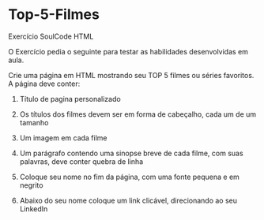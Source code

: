 # Top-5-Filmes
Exercício SoulCode HTML

O Exercício pedia o seguinte para testar as habilidades desenvolvidas em aula.

Crie uma página em HTML mostrando seu TOP 5 filmes ou séries favoritos. A página deve conter:

01. Título de pagina personalizado

02. Os títulos dos filmes devem ser em forma de cabeçalho, cada um de um tamanho

03. Um imagem em cada filme

04. Um parágrafo contendo uma sinopse breve de cada filme, com suas palavras, deve conter quebra de linha

05. Coloque seu nome no fim da página, com uma fonte pequena e em negrito

06. Abaixo do seu nome coloque um link clicável, direcionando ao seu LinkedIn
